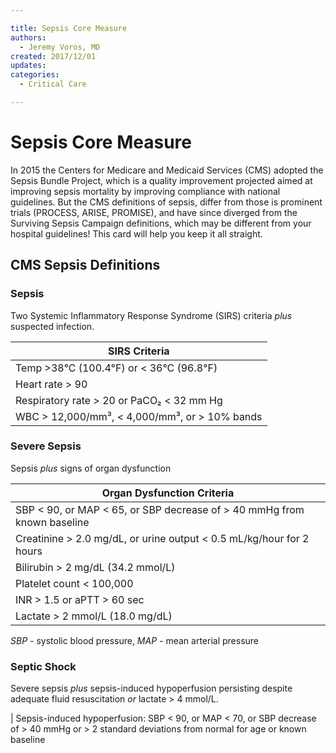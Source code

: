 ```yaml
---

title: Sepsis Core Measure
authors:
  - Jeremy Voros, MD
created: 2017/12/01
updates: 
categories:
  - Critical Care

---
```


# Sepsis Core Measure

In 2015 the Centers for Medicare and Medicaid Services (CMS) adopted the Sepsis Bundle Project, which is a quality improvement projected aimed at improving sepsis mortality by improving compliance with national guidelines. But the CMS definitions of sepsis, differ from those is prominent trials (PROCESS, ARISE, PROMISE), and have since diverged from the Surviving Sepsis Campaign definitions, which may be different from your hospital guidelines! This card will help you keep it all straight.

## CMS Sepsis Definitions

### Sepsis
Two Systemic Inflammatory Response Syndrome (SIRS) criteria _plus_ suspected infection.

| SIRS Criteria                                 |
|-----------------------------------------------|
| Temp >38°C (100.4°F) or < 36°C (96.8°F)       |
| Heart rate > 90                               |
| Respiratory rate > 20 or PaCO₂ < 32 mm Hg     |
| WBC > 12,000/mm³, < 4,000/mm³, or > 10% bands |

### Severe Sepsis
Sepsis _plus_ signs of organ dysfunction

| Organ Dysfunction Criteria                                                |
|---------------------------------------------------------------------------|
| SBP < 90, or MAP < 65, or SBP decrease of > 40 mmHg from known baseline   |
| Creatinine > 2.0 mg/dL, or urine output < 0.5 mL/kg/hour for 2 hours      |
| Bilirubin > 2 mg/dL (34.2 mmol/L)                                         |
| Platelet count < 100,000                                                  |
| INR > 1.5 or aPTT > 60 sec                                                |
| Lactate > 2 mmol/L (18.0 mg/dL)                                           |

_SBP_ - systolic blood pressure, _MAP_ - mean arterial pressure

### Septic Shock

Severe sepsis _plus_ sepsis-induced hypoperfusion persisting despite adequate fluid resuscitation _or_ lactate > 4 mmol/L.

| Sepsis-induced hypoperfusion: SBP < 90, or MAP < 70, or SBP decrease of > 40 mmHg or > 2 standard deviations from normal for age or known baseline



